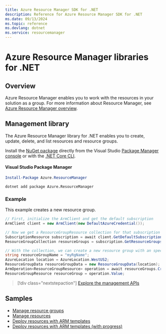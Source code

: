 ```yaml
---
title: Azure Resource Manager SDK for .NET
description: Reference for Azure Resource Manager SDK for .NET
ms.date: 09/13/2024
ms.topic: reference
ms.devlang: dotnet
ms.service: resourcemanager
---
```

# Azure Resource Manager libraries for .NET

## Overview

Azure Resource Manager enables you to work with the resources in your solution as a group.  For more information about Resource Manager, see [Azure Resource Manager overview](https://docs.microsoft.com/azure/azure-resource-manager/resource-group-overview).

## Management library

The Azure Resource Manager library for .NET enables you to create, update, delete, and list resources and resource groups.

Install the [NuGet package](https://www.nuget.org/packages/Azure.ResourceManager/) directly from the Visual Studio [Package Manager console][PackageManager] or with the [.NET Core CLI][DotNetCLI].

#### Visual Studio Package Manager

```powershell
Install-Package Azure.ResourceManager
```

```dotnetcli
dotnet add package Azure.ResourceManager
```

### Example

This example creates a new resource group.

```csharp
// First, initialize the ArmClient and get the default subscription
ArmClient client = new ArmClient(new DefaultAzureCredential());

// Now we get a ResourceGroupResource collection for that subscription
SubscriptionResource subscription = await client.GetDefaultSubscriptionAsync();
ResourceGroupCollection resourceGroups = subscription.GetResourceGroups();

// With the collection, we can create a new resource group with an specific name
string resourceGroupName = "myRgName";
AzureLocation location = AzureLocation.WestUS2;
ResourceGroupData resourceGroupData = new ResourceGroupData(location);
ArmOperation<ResourceGroupResource> operation = await resourceGroups.CreateOrUpdateAsync(WaitUntil.Completed, resourceGroupName, resourceGroupData);
ResourceGroupResource resourceGroup = operation.Value;
```

> [!div class="nextstepaction"]
> [Explore the management APIs](/dotnet/api/overview/azure/resourcemanager-readme)


## Samples

* [Manage resource groups](https://github.com/Azure-Samples/resources-dotnet-manage-resource-group)
* [Manage resources](https://github.com/Azure-Samples/resources-dotnet-manage-resource)
* [Deploy resources with ARM templates](https://github.com/Azure-Samples/resources-dotnet-deploy-using-arm-template)
* [Deploy resources with ARM templates (with progress)](https://github.com/Azure-Samples/resources-dotnet-deploy-using-arm-template-with-progress)


[PackageManager]: https://docs.microsoft.com/nuget/tools/package-manager-console
[DotNetCLI]: https://docs.microsoft.com/dotnet/core/tools/dotnet-add-package